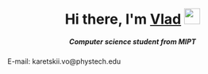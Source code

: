 <h1 align="center">Hi there, I'm <a href="https://vk.com/vlad_veliky/" target="_blank">Vlad</a> 
<img src="https://github.com/blackcater/blackcater/raw/main/images/Hi.gif" height="32"/></h1>
<h5 align="center">Computer science student from MIPT</h5>

<td>
    <tr>E-mail:</tr>
</td>
<td>
    <tr>karetskii.vo@phystech.edu</tr>
</td>